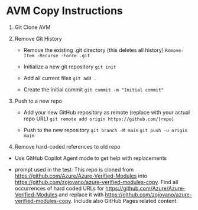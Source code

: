 # AVM Copy Instructions

1) Git Clone AVM 

2) Remove Git History 

   - Remove the existing .git directory (this deletes all history)
   `Remove-Item -Recurse -Force .git`

   - Initialize a new git repository
   `git init`

   - Add all current files
   `git add .`

   - Create the initial commit
   `git commit -m "Initial commit"`

3) Push to a new repo
   - Add your new GitHub repository as remote (replace with your actual repo URL)
   `git remote add origin https://github.com/[repo]`

   - Push to the new repository
   `git branch -M main`
   `git push -u origin main`

4) Remove hard-coded references to old repo

- Use GitHub Copilot Agent mode to get help with replacements 

- prompt used in the test:
This repo is cloned from https://github.com/Azure/Azure-Verified-Modules into https://github.com/zojovano/azure-verified-modules-copy.
Find all occurrences of hard coded URLs for https://github.com/Azure/Azure-Verified-Modules and replace it with https://github.com/zojovano/azure-verified-modules-copy. Include also GitHub Pages related content.